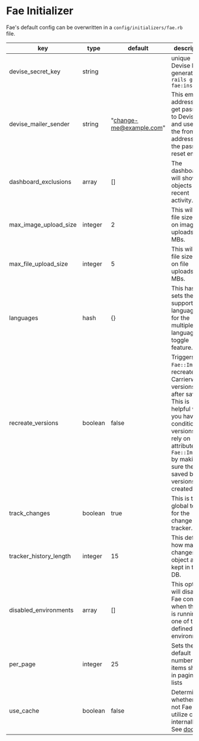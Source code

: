 # Fae Initializer

Fae's default config can be overwritten in a `config/initializers/fae.rb` file.

| key | type | default | description |
| --- | ---- | ------- | ----------- |
| devise_secret_key | string | | unique Devise hash, generated on `rails g fae:install` |
| devise_mailer_sender | string | "change-me@example.com" | This email address will get passed to Devise and used as the from address in the password reset emails.
| dashboard_exclusions | array | [] | The dashboard will show all objects with recent activity. |
| max_image_upload_size | integer | 2 | This will set a file size limit on image uploads in MBs. |
| max_file_upload_size | integer | 5 | This will set a file size limit on file uploads in MBs. |
| languages | hash | {} | This hash sets the supported languages for the multiple language toggle feature. |
| recreate_versions | boolean | false | Triggers `Fae::Image` to recreate Carrierwave versions after save. This is helpful when you have conditional versions that rely on attributes of `Fae::Image` by making sure they're saved before versions are created. |
| track_changes | boolean | true | This is the global toggle for the change tracker. |
| tracker_history_length | integer | 15 | This defines how many changes per object are kept in the DB. |
| disabled_environments | array | [] | This option will disable Fae complete when the app is running on one of the defined environments |
| per_page | integer | 25 | Sets the default number of items shown in paginated lists |
| use_cache | boolean | false | Determines whether or not Fae will utilize cache internally. See [docs](https://github.com/wearefine/fae/blob/master/docs/topics/caching.md) |
